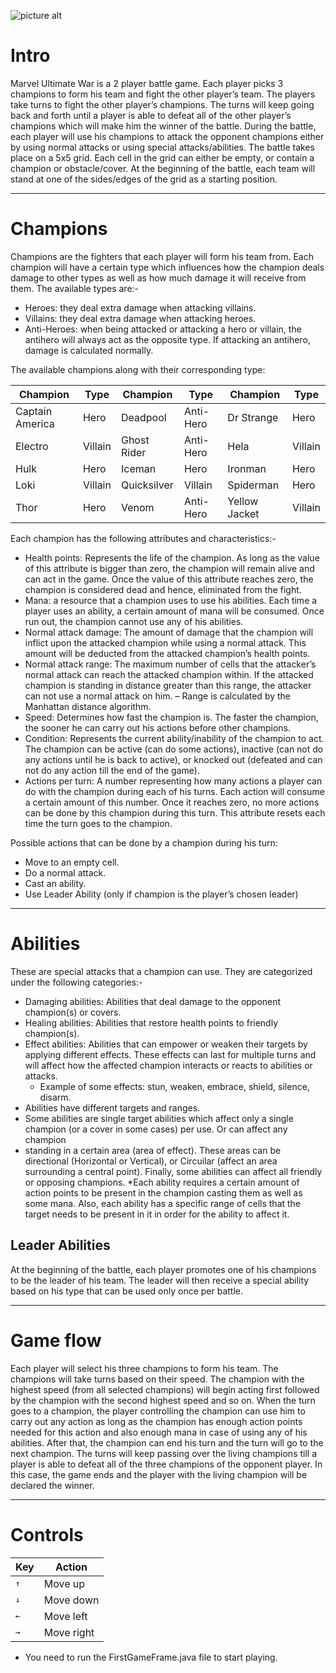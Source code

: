 ![picture alt](https://4.bp.blogspot.com/-eqPNLqeDI-w/XI51rOAe22I/AAAAAAAAAts/gBOCnWl70iQc6POs9ORbgAFWip5j-jogACKgBGAs/w1920-h1080-c/avengers-endgame-movie-characters-uhdpaper.com-4K-52.jpg)
# Intro
Marvel Ultimate War is a 2 player battle game. Each player picks 3 champions to form his team
and fight the other player’s team. The players take turns to fight the other player’s champions.
The turns will keep going back and forth until a player is able to defeat all of the other player’s
champions which will make him the winner of the battle.
During the battle, each player will use his champions to attack the opponent champions either
by using normal attacks or using special attacks/abilities. The battle takes place on a 5x5 grid.
Each cell in the grid can either be empty, or contain a champion or obstacle/cover. At the
beginning of the battle, each team will stand at one of the sides/edges of the grid as a starting
position.
- - - -
# Champions
Champions are the fighters that each player will form his team from. Each champion will have
a certain type which influences how the champion deals damage to other types as well as how
much damage it will receive from them. The available types are:-
  * Heroes: they deal extra damage when attacking villains.
  * Villains: they deal extra damage when attacking heroes.
  * Anti-Heroes: when being attacked or attacking a hero or villain, the antihero will always
   act as the opposite type. If attacking an antihero, damage is calculated normally.
   
 The available champions along with their corresponding type:
 
 Champion | Type | Champion | Type | Champion | Type 
------------- | ------------- |-------------|-------------|-------------|-------------
Captain America | Hero | Deadpool | Anti-Hero | Dr Strange | Hero
Electro | Villain | Ghost Rider | Anti-Hero | Hela | Villain
Hulk | Hero | Iceman | Hero | Ironman | Hero
Loki | Villain | Quicksilver | Villain | Spiderman | Hero
Thor | Hero | Venom | Anti-Hero | Yellow Jacket | Villain

Each champion has the following attributes and characteristics:-
  * Health points: Represents the life of the champion. As long as the value of this attribute
  is bigger than zero, the champion will remain alive and can act in the game. Once the
  value of this attribute reaches zero, the champion is considered dead and hence, eliminated
  from the fight.
  * Mana: a resource that a champion uses to use his abilities. Each time a player uses an
  ability, a certain amount of mana will be consumed. Once run out, the champion cannot
  use any of his abilities.
  * Normal attack damage: The amount of damage that the champion will inflict upon
  the attacked champion while using a normal attack. This amount will be deducted from
  the attacked champion’s health points.
  * Normal attack range: The maximum number of cells that the attacker’s normal attack
  can reach the attacked champion within. If the attacked champion is standing in distance
  greater than this range, the attacker can not use a normal attack on him.
  – Range is calculated by the Manhattan distance algorithm.
  * Speed: Determines how fast the champion is. The faster the champion, the sooner he
  can carry out his actions before other champions.
  * Condition: Represents the current ability/inability of the champion to act. The champion can be active (can do some actions), inactive (can not do any actions until he is back
  to active), or knocked out (defeated and can not do any action till the end of the game).
  * Actions per turn: A number representing how many actions a player can do with the
  champion during each of his turns. Each action will consume a certain amount of this
  number. Once it reaches zero, no more actions can be done by this champion during this
  turn. This attribute resets each time the turn goes to the champion.
  
 Possible actions that can be done by a champion during his turn: 
- Move to an empty cell.
- Do a normal attack.
- Cast an ability.
- Use Leader Ability (only if champion is the player’s chosen leader)
    
- - - -
# Abilities
These are special attacks that a champion can use. They are categorized under the following
categories:-
* Damaging abilities: Abilities that deal damage to the opponent champion(s) or covers.
* Healing abilities: Abilities that restore health points to friendly champion(s).
* Effect abilities: Abilities that can empower or weaken their targets by applying different
effects. These effects can last for multiple turns and will affect how the affected champion
interacts or reacts to abilities or attacks.
  * Example of some effects: stun, weaken, embrace, shield, silence, disarm.
 * Abilities have different targets and ranges. 
 * Some abilities are single target abilities which affect only a single champion (or a cover in some cases) per use. Or can affect any champion
 * standing in a certain area (area of effect). These areas can be directional (Horizontal or
    Vertical), or Circuilar (affect an area surrounding a central point). Finally, some abilities
    can affect all friendly or opposing champions.
*Each ability requires a certain amount of action points to be present in the champion
casting them as well as some mana. Also, each ability has a specific range of cells that
the target needs to be present in it in order for the ability to affect it.
## Leader Abilities
At the beginning of the battle, each player promotes one of his champions to be the leader of
his team. The leader will then receive a special ability based on his type that can be used only
once per battle.
- - - -
# Game flow
Each player will select his three champions to form his team. The champions will take turns
based on their speed. The champion with the highest speed (from all selected champions) will
begin acting first followed by the champion with the second highest speed and so on. When
the turn goes to a champion, the player controlling the champion can use him to carry out any
action as long as the champion has enough action points needed for this action and also enough
mana in case of using any of his abilities. After that, the champion can end his turn and the
turn will go to the next champion.
The turns will keep passing over the living champions till a player is able to defeat all of the
three champions of the opponent player. In this case, the game ends and the player with the
living champion will be declared the winner.
- - - -
# Controls

Key | Action
------------- | -------------
<kbd>↑</kbd>  | Move up
<kbd>↓</kbd>  | Move down
<kbd>←</kbd> | Move left
<kbd>→</kbd> | Move right

* You need to run the FirstGameFrame.java file to start playing.
